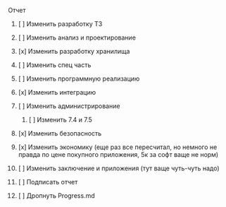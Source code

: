 ﻿Отчет

1.  [ ] Изменить разработку ТЗ
2.  [ ] Изменить анализ и проектирование

3.  [x] Изменить разработку хранилища
4.  [ ] Изменить спец часть
5.  [ ] Изменить программную реализацию
6.  [x] Изменить интеграцию
7.  [ ] Изменить администрирование
	1. [ ] Изменить 7.4 и 7.5
8.  [x] Изменить безопасность
9.  [x] Изменить экономику (еще раз все пересчитал, но немного не правда по цене покупного приложения, 5к за софт ваще не норм)
10.  [ ] Изменить заключение и приложения (тут ваще чуть-чуть надо)
11.  [ ] Подписать отчет
12.  [ ] Дропнуть Progress.md
